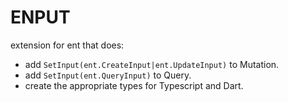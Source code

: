 # ENPUT
extension for ent that does:
  - add `SetInput(ent.CreateInput|ent.UpdateInput)` to Mutation.
  - add `SetInput(ent.QueryInput)` to Query.
  - create the appropriate types for Typescript and Dart. 
